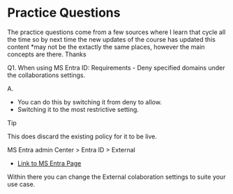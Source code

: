 # Practice Questions
The practice questions come from a few sources where I learn that cycle all the time so by next time the new updates of the course has updated this content *may not be the extactly the same places, however the main concepts are there. Thanks

Q1. When using MS Entra ID:
Requirements - Deny specified domains under the collaborations settings.

A.
- You can do this by switching it from deny to allow.
- Switching it to the most restrictive setting.

> [!Tip]
> This does discard the existing policy for it to be live.

MS Entra admin Center > Entra ID > External 
- [Link to MS Entra Page](https://entra.microsoft.com/?l=en.en-us#view/Microsoft_AAD_IAM/CompanyRelationshipsMenuBlade/~/Settings/menuId/ExternalIdentitiesGettingStarted)

Within there you can change the External colaboration settings to suite your use case.

